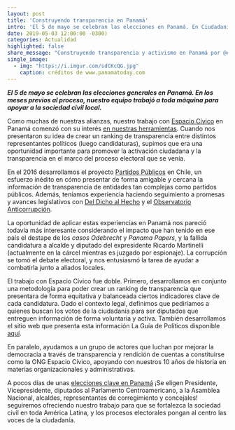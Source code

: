 ```yaml
---
layout: post
title: 'Construyendo transparencia en Panamá'
intro: 'El 5 de mayo se celebran las elecciones en Panamá. En Ciudadanía Inteligente apoyamos a la sociedad civil.'
date: 2019-05-03 12:00:00 -0300)
categories: Actualidad
highlighted: false
share_message: "Construyendo transparencia y activismo en Panamá por @ciudadaniai."
single_image:
  - img: "https://i.imgur.com/sdCKcQG.jpg"
    caption: créditos de www.panamatoday.com
---
```

***El 5 de mayo se celebran las elecciones generales en Panamá. En los meses previos al proceso, nuestro equipo trabajó a toda máquina para apoyar  a la sociedad civil local.***

Como muchas de nuestras alianzas, nuestro trabajo con [Espacio Cívico](https://espaciocivico.org/) en Panamá comenzó con su interés [en nuestras herramientas](https://herramientas.ciudadaniai.org/). Cuando nos presentaron su idea de crear un ranking de transparencia entre distintos representantes políticos (luego candidaturas), supimos que era una oportunidad importante para promover la activación ciudadana y la transparencia en el marco del proceso electoral que se venía. 

En el 2016 desarrollamos el proyecto [Partidos Públicos](https://partidospublicos.cl) en Chile, un esfuerzo inédito en cómo presentar de forma amigable y cercana la información de transparencia de entidades tan complejas como partidos públicos. Además, teníamos experiencia haciendo seguimiento a promesas y avances legislativos con [Del Dicho al Hecho](https://deldichoalhecho.cl) y el [Observatorio Anticorrupción](http://observatorioanticorrupción.cl). 

La oportunidad de aplicar estas experiencias en Panamá nos pareció todavía más interesante considerando el impacto que han tenido en ese país el destape de los *casos Odebrecht* y *Panama Papers*, y la fallida candidatura a alcalde y diputado del expresidente Ricardo Martinelli (actualmente en la cárcel mientras es juzgado por espionaje). La corrupción se tomó el debate electoral, y nos entusiasmó la tarea de ayudar a combatirla junto a aliados locales. 

El trabajo con Espacio Cívico fue doble. Primero, desarrollamos en conjunto una metodología para poder crear un ranking de transparencia que presentara de forma equitativa y balanceada ciertos indicadores clave de cada candidatura. Dado el contexto legal, definimos que pediríamos a quienes buscan los votos de la ciudadanía para ser diputados que entreguen información de forma voluntaria y activa. También desarrollamos el sitio web que presenta esta información La Guía de Políticos disponible [aquí]( https://espaciocivico.org/ranking). 

En paralelo, ayudamos a un grupo de actores que luchan por mejorar la democracia a través de transparencia y rendición de cuentas a constituirse como la ONG Espacio Cívico, apoyando con nuestros 10 años de historia en materias organizacionales y administrativas. 

A pocos días de unas [elecciones clave en Panamá](https://www.forbes.com.mx/rumbo-a-las-elecciones-de-panama/) ¡Se eligen Presidente, Vicepresidente, diputados al Parlamento Centroamericano, a la Asamblea Nacional, alcaldes, representantes de corregimiento y concejales! seguiremos ofreciendo nuestro trabajo para que se fortalezca la sociedad civil en toda América Latina, y los procesos electorales pongan al centro las voces de la ciudadanía. 
